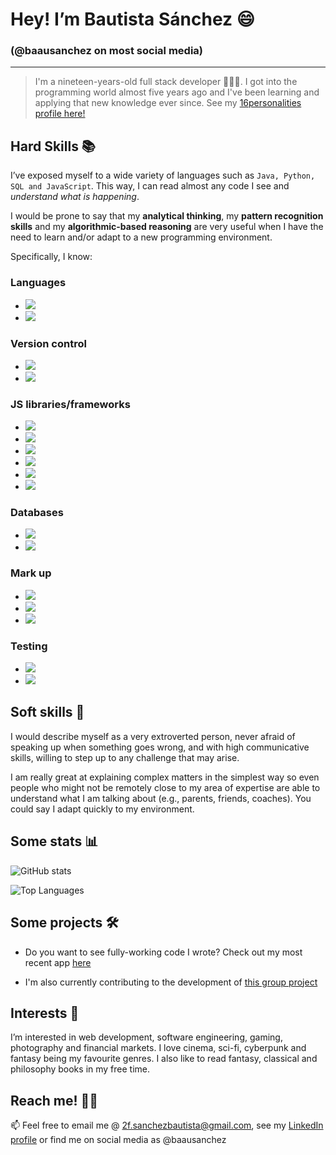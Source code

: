 
#  Hey! I’m Bautista Sánchez 😄

###  (@baausanchez on most social media)

---

> I'm a nineteen-years-old full stack developer 👨🏽‍💻. I got into the programming world almost five years ago and I've been learning and applying that new knowledge ever since. See my [16personalities profile here!](https://www.16personalities.com/profiles/3ede20010c15e)

##  Hard Skills 📚

I’ve exposed myself to a wide variety of languages such as `Java, Python, SQL and JavaScript`. This way, I can read almost any code I see and _understand what is happening_.

I would be prone to say that my **analytical thinking**, my **pattern recognition skills** and my **algorithmic-based reasoning** are very useful when I have the need to learn and/or adapt to a new programming environment.

Specifically, I know:

###  Languages

- ![](https://img.shields.io/badge/-JavaScript-informational?style=flat&logo=JavaScript&logoColor=white&color=2b75ed)
- ![](https://img.shields.io/badge/-TypeScript-informational?style=flat&logo=TypeScript&logoColor=white&color=2b75ed)

###  Version control

- ![](https://img.shields.io/badge/-Git-informational?style=flat&logo=Git&logoColor=white&color=2b75ed)
- ![](https://img.shields.io/badge/-GitHub-informational?style=flat&logo=GitHub&logoColor=white&color=2b75ed)

###  JS libraries/frameworks
- ![](https://img.shields.io/badge/-Express-informational?style=flat&logo=Express&logoColor=white&color=2b75ed)
- ![](https://img.shields.io/badge/-React-informational?style=flat&logo=React&logoColor=white&color=2b75ed)
- ![](https://img.shields.io/badge/-Node-informational?style=flat&logo=Nodedotjs&logoColor=white&color=2b75ed)
- ![](https://img.shields.io/badge/-Redux-informational?style=flat&logo=Redux&logoColor=white&color=2b75ed)
- ![](https://img.shields.io/badge/-Sequelize-informational?style=flat&logo=Sequelize&logoColor=white&color=2b75ed)
- ![](https://img.shields.io/badge/-Webpack-informational?style=flat&logo=Webpack&logoColor=white&color=2b75ed)

###  Databases
- ![](https://img.shields.io/badge/-MongoDB-informational?style=flat&logo=MongoDB&logoColor=white&color=2b75ed)
- ![](https://img.shields.io/badge/-PostgreSQL-informational?style=flat&logo=PostgreSQL&logoColor=white&color=2b75ed)

###  Mark up

- ![](https://img.shields.io/badge/-CSS3-informational?style=flat&logo=CSS3&logoColor=white&color=2b75ed)
- ![](https://img.shields.io/badge/-HTML5-informational?style=flat&logo=HTML5&logoColor=white&color=2b75ed)
- ![](https://img.shields.io/badge/-SCSS-informational?style=flat&logo=SASS&logoColor=white&color=2b75ed)

###  Testing
- ![](https://img.shields.io/badge/-Jest-informational?style=flat&logo=Jest&logoColor=white&color=2b75ed)
- ![](https://img.shields.io/badge/-Mocha-informational?style=flat&logo=Mocha&logoColor=white&color=2b75ed)

##  Soft skills 🥳

I would describe myself as a very extroverted person, never afraid of speaking up when something goes wrong, and with high communicative skills, willing to step up to any challenge that may arise.

I am really great at explaining complex matters in the simplest way so even people who might not be remotely close to my area of expertise are able to understand what I am talking about (e.g., parents, friends, coaches). You could say I adapt quickly to my environment.

##  Some stats 📊

![GitHub stats](https://github-readme-stats.vercel.app/api?username=bautt-s)

![Top Languages](https://github-readme-stats.vercel.app/api/top-langs/?username=bautt-s&layout=compact)

##  Some projects 🛠️

- Do you want to see fully-working code I wrote? Check out my most recent app [here](https://github.com/bautt-s/PI-dogs-henry)

- I'm also currently contributing to the development of [this group project](https://github.com/bautt-s/PF-Henry-Grupo05)

##  Interests 👀

I’m interested in web development, software engineering, gaming, photography and financial markets. I love cinema, sci-fi, cyberpunk and fantasy being my favourite genres. I also like to read fantasy, classical and philosophy books in my free time.

##  Reach me! ✍🏽

📫 Feel free to email me @ 2f.sanchezbautista@gmail.com, see my [LinkedIn profile](https://www.linkedin.com/in/baut-s/) or find me on social media as @baausanchez
